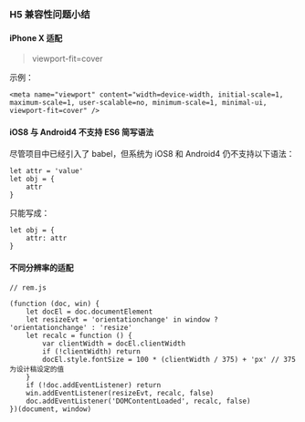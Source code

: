 ### H5 兼容性问题小结

#### iPhone X 适配
> viewport-fit=cover  

示例：

```
<meta name="viewport" content="width=device-width, initial-scale=1, maximum-scale=1, user-scalable=no, minimum-scale=1, minimal-ui, viewport-fit=cover" />
```

#### iOS8 与 Android4 不支持 ES6 简写语法
尽管项目中已经引入了 babel，但系统为 iOS8 和 Android4 仍不支持以下语法：

```
let attr = 'value'
let obj = {
    attr
}
```
只能写成：
```
let obj = {
    attr: attr
}
```

#### 不同分辨率的适配
```
// rem.js

(function (doc, win) {
    let docEl = doc.documentElement
    let resizeEvt = 'orientationchange' in window ? 'orientationchange' : 'resize'
    let recalc = function () {
        var clientWidth = docEl.clientWidth
        if (!clientWidth) return
        docEl.style.fontSize = 100 * (clientWidth / 375) + 'px' // 375 为设计稿设定的值
    }
    if (!doc.addEventListener) return
    win.addEventListener(resizeEvt, recalc, false)
    doc.addEventListener('DOMContentLoaded', recalc, false)
})(document, window)
```
